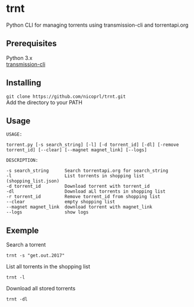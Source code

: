 # trnt

Python CLI for managing torrents using transmission-cli and torrentapi.org 

## Prerequisites

Python 3.x  
[transmission-cli](https://doc.ubuntu-fr.org/transmission#transmission-cli)

## Installing

`git clone https://github.com/nicoprl/trnt.git`  
Add the directory to your PATH

## Usage
```
USAGE:

torrent.py [-s search_string] [-l] [-d torrent_id] [-dl] [-remove torrent_id] [--clear] [--magnet magnet_link] [--logs]

DESCRIPTION:

-s search_string      Search torrentapi.org for search_string
-l                    List torrents in shopping list (shopping_list.json)
-d torrent_id         Download torrent with torrent_id
-dl                   Download aLl torrents in shopping list
-r torrent_id         Remove torrent_id from shopping list
--clear               empty shopping list
--magnet magnet_link  download torrent with magnet_link
--logs                show logs
```
## Exemple

Search a torrent

`trnt -s "get.out.2017"`

List all torrents in the shopping list

`trnt -l`

Download all stored torrents

`trnt -dl`
